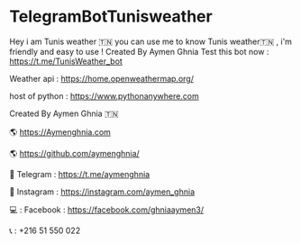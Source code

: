 # TelegramBotTunisweather

Hey i am Tunis weather 🇹🇳 you can use me to know Tunis weather🇹🇳 , i'm friendly and easy to use ! Created By Aymen Ghnia Test this bot now : https://t.me/TunisWeather_bot

Weather api : https://home.openweathermap.org/

host of python : https://www.pythonanywhere.com

Created By Aymen Ghnia 🇹🇳

🌎 https://Aymenghnia.com

🌎 https://github.com/aymenghnia/

📱 Telegram : https://t.me/aymenghnia

📱 Instagram : https://instagram.com/aymen_ghnia

💻 : Facebook : https://facebook.com/ghniaaymen3/

📞 : +216 51 550 022
